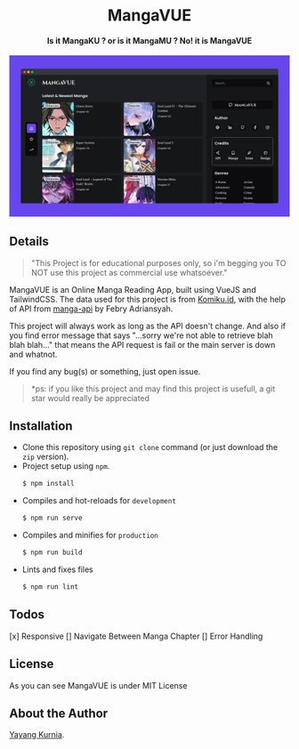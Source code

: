 <h1 align="center">MangaVUE</h1>
<h4 align="center">Is it MangaKU ? or is it MangaMU ? No! it is MangaVUE</h4>

<p align="center">
  <img src="https://github.com/kurnyaannn/mangavue/blob/master/public/mangavue.png?raw=true">
</p>

## Details
> "This Project is for educational purposes only, so i'm begging you TO NOT use this project as commercial use whatsoever." <br>

MangaVUE is an Online Manga Reading App, built using VueJS and TailwindCSS. The data used for this project is from <a href="https://komiku.id">Komiku.id</a>, with the help of API from <a href="https://github.com/febryardiansyah/manga-api">manga-api</a> by Febry Adriansyah.

This project will always work as long as the API doesn't change. And also if you find error message that says "...sorry we're not able to retrieve blah blah blah..." that means the API request is fail or the main server is down and whatnot.

If you find any bug(s) or something, just open issue.

> *ps: if you like this project and may find this project is usefull, a git star would really be appreciated

## Installation
* Clone this repository using `git clone` command (or just download the `zip` version).
* Project setup using `npm`.
  ```bash
  $ npm install
  ```
* Compiles and hot-reloads for `development`
  ```bash
  $ npm run serve
  ```
* Compiles and minifies for `production`
  ```bash
  $ npm run build
  ```
* Lints and fixes files
  ```bash
  $ npm run lint
  ```

## Todos
[x] Responsive
[] Navigate Between Manga Chapter
[] Error Handling

## License
As you can see MangaVUE is under MIT License

## About the Author
<a href="https://kurnyaannn.github.io">Yayang Kurnia</a>.